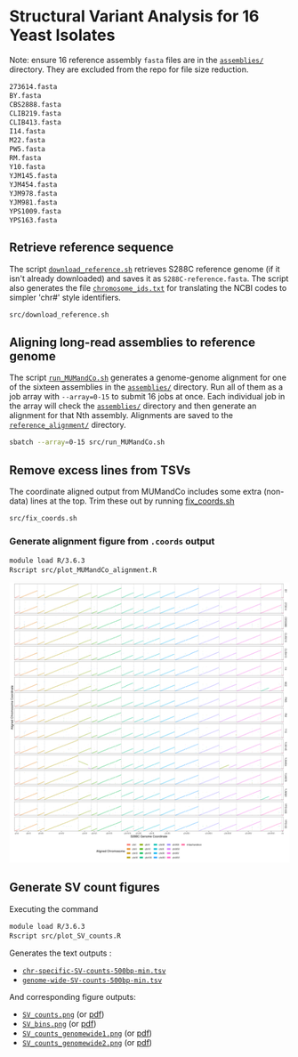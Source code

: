 # Structural Variant Analysis for 16 Yeast Isolates
Note: ensure 16 reference assembly `fasta` files are in the [`assemblies/`](assemblies/) directory.
They are excluded from the repo for file size reduction.

```
273614.fasta
BY.fasta
CBS2888.fasta
CLIB219.fasta
CLIB413.fasta
I14.fasta
M22.fasta
PW5.fasta
RM.fasta
Y10.fasta
YJM145.fasta
YJM454.fasta
YJM978.fasta
YJM981.fasta
YPS1009.fasta
YPS163.fasta
```

## Retrieve reference sequence
The script [`download_reference.sh`](src/download_reference.sh) retrieves S288C reference genome
(if it isn't already downloaded) and saves it as `S288C-reference.fasta`. The script also generates
the file [`chromosome_ids.txt`](chromosome_ids.txt) for translating the NCBI codes to simpler 'chr#'
style identifiers.
```bash
src/download_reference.sh
```

## Aligning long-read assemblies to reference genome
The script [`run_MUMandCo.sh`](src/run_MUMandCo.sh) generates a genome-genome alignment for one
of the sixteen assemblies in the [`assemblies/`](assemblies/) directory. Run all of them as a
job array with `--array=0-15` to submit 16 jobs at once. Each individual job in the array will
check the [`assemblies/`](assemblies/) directory and then generate an alignment for that Nth
assembly. Alignments are saved to the [`reference_alignment/`](reference_alignment/) directory.
```bash
sbatch --array=0-15 src/run_MUMandCo.sh
```

## Remove excess lines from TSVs
The coordinate aligned output from MUMandCo includes some extra (non-data) lines at the top.
Trim these out by running [fix_coords.sh](src/fix_coords.sh)
```bash
src/fix_coords.sh
```

### Generate alignment figure from `.coords` output
```bash
module load R/3.6.3
Rscript src/plot_MUMandCo_alignment.R
```

![](reference_alignment/all-aligned-S288C.png)


## Generate SV count figures
Executing the command
```bash
module load R/3.6.3
Rscript src/plot_SV_counts.R
```

Generates the text outputs :
* [`chr-specific-SV-counts-500bp-min.tsv`](reference_alignment/chr-specific-SV-counts-500bp-min.tsv)
* [`genome-wide-SV-counts-500bp-min.tsv`](reference_alignment/genome-wide-SV-counts-500bp-min.tsv)

And corresponding figure outputs:
* [`SV_counts.png`](reference_alignment/SV_counts.png) (or [pdf](reference_alignment/SV_counts.pdf))
* [`SV_bins.png`](reference_alignment/SV_bins.png) (or [pdf](reference_alignment/SV_bins.pdf))
* [`SV_counts_genomewide1.png`](reference_alignment/SV_counts_genomewide1.png) (or [pdf](reference_alignment/SV_counts_genomewide1.pdf))
* [`SV_counts_genomewide2.png`](reference_alignment/SV_counts_genomewide2.png) (or [pdf](reference_alignment/SV_counts_genomewide2.pdf))
